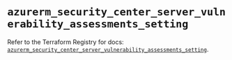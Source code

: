 # `azurerm_security_center_server_vulnerability_assessments_setting`

Refer to the Terraform Registry for docs: [`azurerm_security_center_server_vulnerability_assessments_setting`](https://registry.terraform.io/providers/hashicorp/azurerm/4.35.0/docs/resources/security_center_server_vulnerability_assessments_setting).
